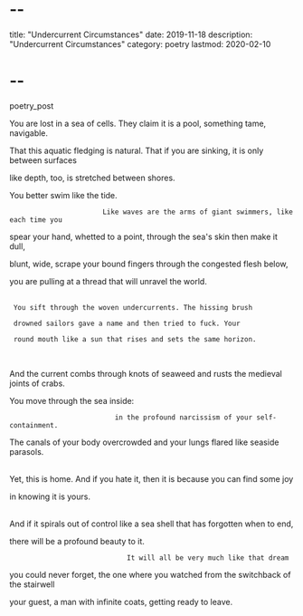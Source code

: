 # --
title: "Undercurrent Circumstances"
date: 2019-11-18
description: "Undercurrent Circumstances"
category: poetry
lastmod: 2020-02-10
# --

poetry_post

You are lost in a sea of cells. They claim it is a pool, something tame, navigable.

That this aquatic fledging is natural. That if you are sinking, it is only between surfaces  

like depth, too, is stretched between shores.  


You better swim like the tide.  

                           Like waves are the arms of giant swimmers, like each time you  

spear your hand, whetted to a point, through the sea's skin then make it dull,  

blunt, wide, scrape your bound fingers through the congested flesh below,  

you are pulling at a thread that will unravel the world.  
<br />

     You sift through the woven undercurrents. The hissing brush

     drowned sailors gave a name and then tried to fuck. Your

     round mouth like a sun that rises and sets the same horizon.

<br />

And the current combs through knots of seaweed and rusts the medieval joints of crabs.  

You move through the sea inside:

                              in the profound narcissism of your self-containment.  

The canals of your body overcrowded and your lungs flared like seaside parasols.  
<br />

Yet, this is home. And if you hate it, then it is because you can find some joy  

in knowing it is yours.  
<br />

And if it spirals out of control like a sea shell that has forgotten when to end,  

there will be a profound beauty to it.  

                                 It will all be very much like that dream  

you could never forget, the one where you watched from the switchback of the stairwell  

your guest, a man with infinite coats, getting ready to leave.  
